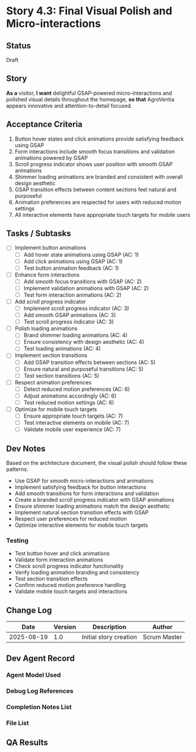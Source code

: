# Story 4.3: Final Visual Polish and Micro-interactions

## Status
Draft

## Story
**As a** visitor,
**I want** delightful GSAP-powered micro-interactions and polished visual details throughout the homepage,
**so that** AgroVentia appears innovative and attention-to-detail focused.

## Acceptance Criteria
1. Button hover states and click animations provide satisfying feedback using GSAP
2. Form interactions include smooth focus transitions and validation animations powered by GSAP
3. Scroll progress indicator shows user position with smooth GSAP animations
4. Shimmer loading animations are branded and consistent with overall design aesthetic
5. GSAP transition effects between content sections feel natural and purposeful
6. Animation preferences are respected for users with reduced motion settings
7. All interactive elements have appropriate touch targets for mobile users

## Tasks / Subtasks
- [ ] Implement button animations
  - [ ] Add hover state animations using GSAP (AC: 1)
  - [ ] Add click animations using GSAP (AC: 1)
  - [ ] Test button animation feedback (AC: 1)
- [ ] Enhance form interactions
  - [ ] Add smooth focus transitions with GSAP (AC: 2)
  - [ ] Implement validation animations with GSAP (AC: 2)
  - [ ] Test form interaction animations (AC: 2)
- [ ] Add scroll progress indicator
  - [ ] Implement scroll progress indicator (AC: 3)
  - [ ] Add smooth GSAP animations (AC: 3)
  - [ ] Test scroll progress indicator (AC: 3)
- [ ] Polish loading animations
  - [ ] Brand shimmer loading animations (AC: 4)
  - [ ] Ensure consistency with design aesthetic (AC: 4)
  - [ ] Test loading animations (AC: 4)
- [ ] Implement section transitions
  - [ ] Add GSAP transition effects between sections (AC: 5)
  - [ ] Ensure natural and purposeful transitions (AC: 5)
  - [ ] Test section transitions (AC: 5)
- [ ] Respect animation preferences
  - [ ] Detect reduced motion preferences (AC: 6)
  - [ ] Adjust animations accordingly (AC: 6)
  - [ ] Test reduced motion settings (AC: 6)
- [ ] Optimize for mobile touch targets
  - [ ] Ensure appropriate touch targets (AC: 7)
  - [ ] Test interactive elements on mobile (AC: 7)
  - [ ] Validate mobile user experience (AC: 7)

## Dev Notes
Based on the architecture document, the visual polish should follow these patterns:
- Use GSAP for smooth micro-interactions and animations
- Implement satisfying feedback for button interactions
- Add smooth transitions for form interactions and validation
- Create a branded scroll progress indicator with GSAP animations
- Ensure shimmer loading animations match the design aesthetic
- Implement natural section transition effects with GSAP
- Respect user preferences for reduced motion
- Optimize interactive elements for mobile touch targets

### Testing
- Test button hover and click animations
- Validate form interaction animations
- Check scroll progress indicator functionality
- Verify loading animation branding and consistency
- Test section transition effects
- Confirm reduced motion preference handling
- Validate mobile touch targets and interactions

## Change Log
| Date | Version | Description | Author |
|------|---------|-------------|--------|
| 2025-08-19 | 1.0 | Initial story creation | Scrum Master |

## Dev Agent Record

### Agent Model Used

### Debug Log References

### Completion Notes List

### File List

## QA Results